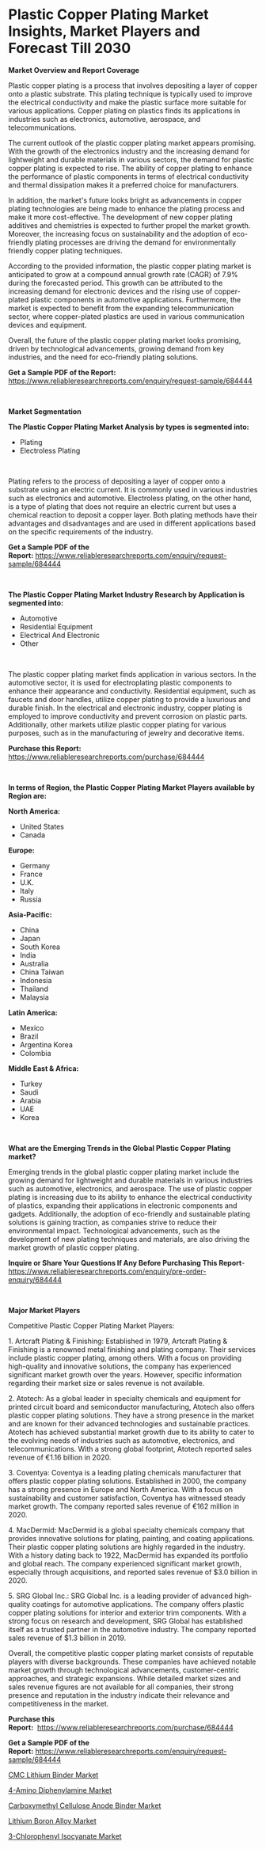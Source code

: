 <p><h1>Plastic Copper Plating Market Insights, Market Players and Forecast Till 2030</h1></p><p><strong>Market Overview and Report Coverage</strong></p>
<p><p>Plastic copper plating is a process that involves depositing a layer of copper onto a plastic substrate. This plating technique is typically used to improve the electrical conductivity and make the plastic surface more suitable for various applications. Copper plating on plastics finds its applications in industries such as electronics, automotive, aerospace, and telecommunications.</p><p>The current outlook of the plastic copper plating market appears promising. With the growth of the electronics industry and the increasing demand for lightweight and durable materials in various sectors, the demand for plastic copper plating is expected to rise. The ability of copper plating to enhance the performance of plastic components in terms of electrical conductivity and thermal dissipation makes it a preferred choice for manufacturers.</p><p>In addition, the market's future looks bright as advancements in copper plating technologies are being made to enhance the plating process and make it more cost-effective. The development of new copper plating additives and chemistries is expected to further propel the market growth. Moreover, the increasing focus on sustainability and the adoption of eco-friendly plating processes are driving the demand for environmentally friendly copper plating techniques.</p><p>According to the provided information, the plastic copper plating market is anticipated to grow at a compound annual growth rate (CAGR) of 7.9% during the forecasted period. This growth can be attributed to the increasing demand for electronic devices and the rising use of copper-plated plastic components in automotive applications. Furthermore, the market is expected to benefit from the expanding telecommunication sector, where copper-plated plastics are used in various communication devices and equipment.</p><p>Overall, the future of the plastic copper plating market looks promising, driven by technological advancements, growing demand from key industries, and the need for eco-friendly plating solutions.</p></p>
<p><strong>Get a Sample PDF of the Report:</strong> <a href="https://www.reliableresearchreports.com/enquiry/request-sample/684444">https://www.reliableresearchreports.com/enquiry/request-sample/684444</a></p>
<p>&nbsp;</p>
<p><strong>Market Segmentation</strong></p>
<p><strong>The Plastic Copper Plating Market Analysis by types is segmented into:</strong></p>
<p><ul><li>Plating</li><li>Electroless Plating</li></ul></p>
<p>&nbsp;</p>
<p><p>Plating refers to the process of depositing a layer of copper onto a substrate using an electric current. It is commonly used in various industries such as electronics and automotive. Electroless plating, on the other hand, is a type of plating that does not require an electric current but uses a chemical reaction to deposit a copper layer. Both plating methods have their advantages and disadvantages and are used in different applications based on the specific requirements of the industry.</p></p>
<p><strong>Get a Sample PDF of the Report:</strong>&nbsp;<a href="https://www.reliableresearchreports.com/enquiry/request-sample/684444">https://www.reliableresearchreports.com/enquiry/request-sample/684444</a></p>
<p>&nbsp;</p>
<p><strong>The Plastic Copper Plating Market Industry Research by Application is segmented into:</strong></p>
<p><ul><li>Automotive</li><li>Residential Equipment</li><li>Electrical And Electronic</li><li>Other</li></ul></p>
<p>&nbsp;</p>
<p><p>The plastic copper plating market finds application in various sectors. In the automotive sector, it is used for electroplating plastic components to enhance their appearance and conductivity. Residential equipment, such as faucets and door handles, utilize copper plating to provide a luxurious and durable finish. In the electrical and electronic industry, copper plating is employed to improve conductivity and prevent corrosion on plastic parts. Additionally, other markets utilize plastic copper plating for various purposes, such as in the manufacturing of jewelry and decorative items.</p></p>
<p><strong>Purchase this Report:</strong>&nbsp; <a href="https://www.reliableresearchreports.com/purchase/684444">https://www.reliableresearchreports.com/purchase/684444</a></p>
<p>&nbsp;</p>
<p><strong>In terms of Region, the Plastic Copper Plating Market Players available by Region are:</strong></p>
<p>
    <p> <strong> North America: </strong>
        <ul>
            <li>United States</li>
            <li>Canada</li>
        </ul>
        </p> 
    <p> <strong> Europe: </strong>
        <ul>
            <li>Germany</li>
            <li>France</li>
            <li>U.K.</li>
            <li>Italy</li>
            <li>Russia</li>
        </ul>
        </p> 
    <p> <strong> Asia-Pacific: </strong>
        <ul>
            <li>China</li>
            <li>Japan</li>
            <li>South Korea</li>
            <li>India</li>
            <li>Australia</li>
            <li>China Taiwan</li>
            <li>Indonesia</li>
            <li>Thailand</li>
            <li>Malaysia</li>
        </ul>
        </p> 
    <p> <strong> Latin America: </strong>
        <ul>
            <li>Mexico</li>
            <li>Brazil</li>
            <li>Argentina Korea</li>
            <li>Colombia</li>
        </ul>
        </p> 
    <p> <strong> Middle East & Africa: </strong>
        <ul>
            <li>Turkey</li>
            <li>Saudi</li>
            <li>Arabia</li>
            <li>UAE</li>
            <li>Korea</li>
        </ul>
    </p>
    </p>
<p>&nbsp;</p>
<p><strong>What are the Emerging Trends in the Global Plastic Copper Plating market?</strong></p>
<p><p>Emerging trends in the global plastic copper plating market include the growing demand for lightweight and durable materials in various industries such as automotive, electronics, and aerospace. The use of plastic copper plating is increasing due to its ability to enhance the electrical conductivity of plastics, expanding their applications in electronic components and gadgets. Additionally, the adoption of eco-friendly and sustainable plating solutions is gaining traction, as companies strive to reduce their environmental impact. Technological advancements, such as the development of new plating techniques and materials, are also driving the market growth of plastic copper plating.</p></p>
<p><strong>Inquire or Share Your Questions If Any Before Purchasing This Report</strong>- <a href="https://www.reliableresearchreports.com/enquiry/pre-order-enquiry/684444">https://www.reliableresearchreports.com/enquiry/pre-order-enquiry/684444</a></p>
<p>&nbsp;</p>
<p><strong>Major Market Players</strong></p>
<p><p>Competitive Plastic Copper Plating Market Players:</p><p>1. Artcraft Plating & Finishing: Established in 1979, Artcraft Plating & Finishing is a renowned metal finishing and plating company. Their services include plastic copper plating, among others. With a focus on providing high-quality and innovative solutions, the company has experienced significant market growth over the years. However, specific information regarding their market size or sales revenue is not available.</p><p>2. Atotech: As a global leader in specialty chemicals and equipment for printed circuit board and semiconductor manufacturing, Atotech also offers plastic copper plating solutions. They have a strong presence in the market and are known for their advanced technologies and sustainable practices. Atotech has achieved substantial market growth due to its ability to cater to the evolving needs of industries such as automotive, electronics, and telecommunications. With a strong global footprint, Atotech reported sales revenue of €1.16 billion in 2020.</p><p>3. Coventya: Coventya is a leading plating chemicals manufacturer that offers plastic copper plating solutions. Established in 2000, the company has a strong presence in Europe and North America. With a focus on sustainability and customer satisfaction, Coventya has witnessed steady market growth. The company reported sales revenue of €162 million in 2020.</p><p>4. MacDermid: MacDermid is a global specialty chemicals company that provides innovative solutions for plating, painting, and coating applications. Their plastic copper plating solutions are highly regarded in the industry. With a history dating back to 1922, MacDermid has expanded its portfolio and global reach. The company experienced significant market growth, especially through acquisitions, and reported sales revenue of $3.0 billion in 2020.</p><p>5. SRG Global Inc.: SRG Global Inc. is a leading provider of advanced high-quality coatings for automotive applications. The company offers plastic copper plating solutions for interior and exterior trim components. With a strong focus on research and development, SRG Global has established itself as a trusted partner in the automotive industry. The company reported sales revenue of $1.3 billion in 2019.</p><p>Overall, the competitive plastic copper plating market consists of reputable players with diverse backgrounds. These companies have achieved notable market growth through technological advancements, customer-centric approaches, and strategic expansions. While detailed market sizes and sales revenue figures are not available for all companies, their strong presence and reputation in the industry indicate their relevance and competitiveness in the market.</p></p>
<p><strong>Purchase this Report:</strong>&nbsp;&nbsp;<a href="https://www.reliableresearchreports.com/purchase/684444">https://www.reliableresearchreports.com/purchase/684444</a></p>
<p></p>
<p><strong>Get a Sample PDF of the Report:</strong>&nbsp;<a href="https://www.reliableresearchreports.com/enquiry/request-sample/684444">https://www.reliableresearchreports.com/enquiry/request-sample/684444</a></p>
<p><p><a href="https://medium.com/@grab.track.out/cmc-lithium-binder-market-analysis-its-cagr-market-segmentation-and-global-industry-overview-562b87adca43">CMC Lithium Binder Market</a></p><p><a href="https://medium.com/@plan.sock.color/decoding-4-amino-diphenylamine-market-metrics-market-share-trends-and-growth-patterns-10ae6b03ee49">4-Amino Diphenylamine Market</a></p><p><a href="https://medium.com/@bulk.cream.roll/carboxymethyl-cellulose-anode-binder-market-size-reveals-the-best-marketing-channels-in-global-a208f043f91d">Carboxymethyl Cellulose Anode Binder Market</a></p><p><a href="https://medium.com/@cite.teach.super/lithium-boron-alloy-market-size-reveals-the-best-marketing-channels-in-global-industry-953eb8db6afc">Lithium Boron Alloy Market</a></p><p><a href="https://medium.com/@wound.key.cure/3-chlorophenyl-isocyanate-market-report-reveals-the-latest-trends-and-growth-opportunities-of-this-80d09f5a89a2">3-Chlorophenyl Isocyanate Market</a></p></p>